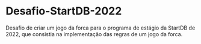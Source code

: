 # Desafio-StartDB-2022
Desafio de criar um jogo da forca para o programa de estágio da StartDB de 2022, que consistia na implementação das regras de um jogo da forca.
